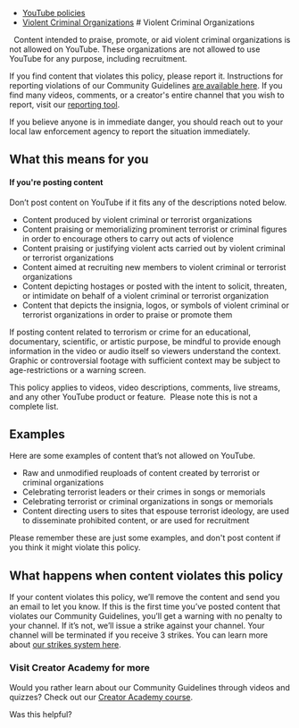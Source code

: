 * [YouTube policies](/youtube/topic/2803176?hl=en&ref_topic=6151248)
* [Violent Criminal Organizations](/youtube/answer/9229472)
       # Violent Criminal Organizations

  

 
Content intended to praise, promote, or aid violent criminal organizations is not allowed on YouTube. These organizations are not allowed to use YouTube for any purpose, including recruitment.


If you find content that violates this policy, please report it. Instructions for reporting violations of our Community Guidelines [are available here](https://support.google.com/youtube/answer/2802027). If you find many videos, comments, or a creator's entire channel that you wish to report, visit our [reporting tool](https://support.google.com/youtube/answer/2802027).



If you believe anyone is in immediate danger, you should reach out to your local law enforcement agency to report the situation immediately.


## What this means for you


#### If you're posting content


Don’t post content on YouTube if it fits any of the descriptions noted below.


* Content produced by violent criminal or terrorist organizations
* Content praising or memorializing prominent terrorist or criminal figures in order to encourage others to carry out acts of violence
* Content praising or justifying violent acts carried out by violent criminal or terrorist organizations
* Content aimed at recruiting new members to violent criminal or terrorist organizations
* Content depicting hostages or posted with the intent to solicit, threaten, or intimidate on behalf of a violent criminal or terrorist organization
* Content that depicts the insignia, logos, or symbols of violent criminal or terrorist organizations in order to praise or promote them


If posting content related to terrorism or crime for an educational, documentary, scientific, or artistic purpose, be mindful to provide enough information in the video or audio itself so viewers understand the context. Graphic or controversial footage with sufficient context may be subject to age-restrictions or a warning screen.


This policy applies to videos, video descriptions, comments, live streams, and any other YouTube product or feature.  Please note this is not a complete list.


## Examples


Here are some examples of content that’s not allowed on YouTube.


* Raw and unmodified reuploads of content created by terrorist or criminal organizations
* Celebrating terrorist leaders or their crimes in songs or memorials
* Celebrating terrorist or criminal organizations in songs or memorials
* Content directing users to sites that espouse terrorist ideology, are used to disseminate prohibited content, or are used for recruitment


Please remember these are just some examples, and don't post content if you think it might violate this policy.


## What happens when content violates this policy


If your content violates this policy, we’ll remove the content and send you an email to let you know. If this is the first time you’ve posted content that violates our Community Guidelines, you’ll get a warning with no penalty to your channel. If it’s not, we’ll issue a strike against your channel. Your channel will be terminated if you receive 3 strikes. You can learn more about [our strikes system here](/youtube/answer/2802032).



### Visit Creator Academy for more


Would you rather learn about our Community Guidelines through videos and quizzes? Check out our [Creator Academy course](https://creatoracademy.youtube.com/page/lesson/policy-violent).


   Was this helpful?